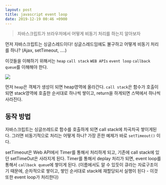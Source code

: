 ```yaml
---
layout: post
title: javascript event loop
date: 2019-12-19 00:46 +0900
---
```


> 자바스크립트가 브라우저에서 어떻게 비동기 처리를 하는지 알아보자

먼저 자바스크립트는 싱글스레드이다!
싱글스레드임에도 불구하고 어떻게 비동기 처리를 하나? (Ajax, setTimeout, ....)

이것들을 이해하기 위해서는 `heap` `call stack` `WEB APIs` `event loop` `callback queue`를 이해해야 한다. 


![](https://miro.medium.com/max/752/1*7GXoHZiIUhlKuKGT22gHmA.png)

먼저 `heap`은 객체가 생성이 되면 heap영역에 올라간다. 
`call stack`은 함수가 호출이 되면 stack영역에 호출한 순서대로 하나씩 쌓이고, return을 하게되면 스택에서 하나씩 사라진다. 


## 동작 방법
자바스크립트는 싱글쓰레드로 함수를 호출하게 되면 call stack에 차곡차곡 쌓이게된다. 
그러면 비동기적으로 처리는 어떻게 하나? 가장 흔한 예제가 바로 `setTimeout()` 이다.

setTimeout은 Web API에서 Timer를 통해서 처리하게 되고, 기존에 call stack에 있던 setTimeOut은 사라지게 된다. 
Timer를 통해서 deplay 처리가 되면, event loop를 통해서 `callback queue`에 쌓이게 된다. 
(이름에서도 알 수 있듯이 큐라는 자료구조이기 때문에, 순차적으로 쌓이고, 쌓인 순서대로 stack에 재할당되서 실행이 된다 - 이것 또한 event loop가 처리한다)